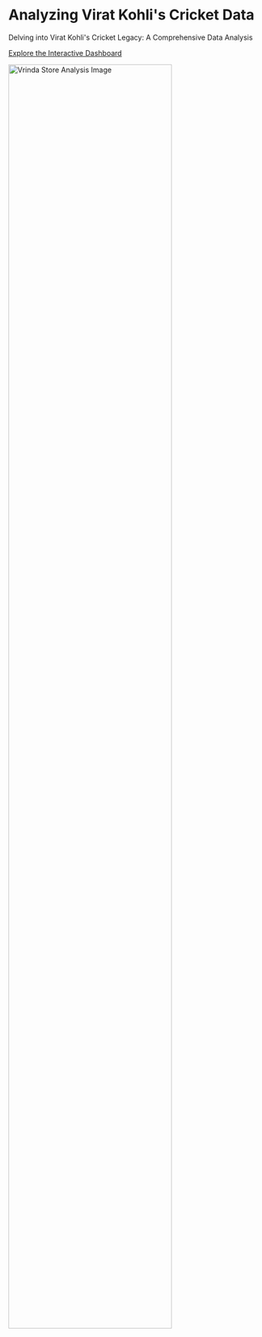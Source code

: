 # Analyzing Virat Kohli's Cricket Data
Delving into Virat Kohli's Cricket Legacy: A Comprehensive Data Analysis

<a href="https://www.novypro.com/project/virat-kohli-cricket-data-analysis-" target="_blank">Explore the Interactive Dashboard</a>

<img src="https://drive.google.com/uc?id=1wTgPGr5MPhn8SmG3aILTKPWYSmG2AECZ" alt="Vrinda Store Analysis Image" style="width:80%; max-width:700px;">
